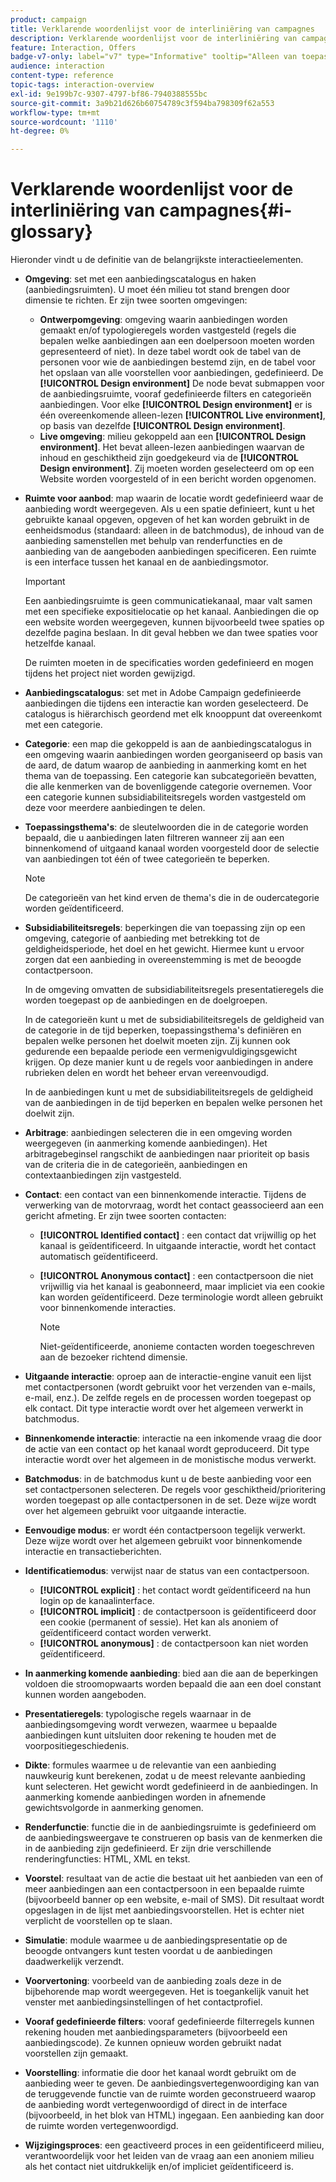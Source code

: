 ```yaml
---
product: campaign
title: Verklarende woordenlijst voor de interliniëring van campagnes
description: Verklarende woordenlijst voor de interliniëring van campagnes
feature: Interaction, Offers
badge-v7-only: label="v7" type="Informative" tooltip="Alleen van toepassing op Campaign Classic v7"
audience: interaction
content-type: reference
topic-tags: interaction-overview
exl-id: 9e199b7c-9307-4797-bf86-7940388555bc
source-git-commit: 3a9b21d626b60754789c3f594ba798309f62a553
workflow-type: tm+mt
source-wordcount: '1110'
ht-degree: 0%

---
```


# Verklarende woordenlijst voor de interliniëring van campagnes{#i-glossary}



Hieronder vindt u de definitie van de belangrijkste interactieelementen.

* **Omgeving**: set met een aanbiedingscatalogus en haken (aanbiedingsruimten). U moet één milieu tot stand brengen door dimensie te richten. Er zijn twee soorten omgevingen:

   * **Ontwerpomgeving**: omgeving waarin aanbiedingen worden gemaakt en/of typologieregels worden vastgesteld (regels die bepalen welke aanbiedingen aan een doelpersoon moeten worden gepresenteerd of niet). In deze tabel wordt ook de tabel van de personen voor wie de aanbiedingen bestemd zijn, en de tabel voor het opslaan van alle voorstellen voor aanbiedingen, gedefinieerd. De **[!UICONTROL Design environment]** De node bevat submappen voor de aanbiedingsruimte, vooraf gedefinieerde filters en categorieën aanbiedingen. Voor elke **[!UICONTROL Design environment]** er is één overeenkomende alleen-lezen **[!UICONTROL Live environment]**, op basis van dezelfde **[!UICONTROL Design environment]**.
   * **Live omgeving**: milieu gekoppeld aan een **[!UICONTROL Design environment]**. Het bevat alleen-lezen aanbiedingen waarvan de inhoud en geschiktheid zijn goedgekeurd via de **[!UICONTROL Design environment]**. Zij moeten worden geselecteerd om op een Website worden voorgesteld of in een bericht worden opgenomen.

* **Ruimte voor aanbod**: map waarin de locatie wordt gedefinieerd waar de aanbieding wordt weergegeven. Als u een spatie definieert, kunt u het gebruikte kanaal opgeven, opgeven of het kan worden gebruikt in de eenheidsmodus (standaard: alleen in de batchmodus), de inhoud van de aanbieding samenstellen met behulp van renderfuncties en de aanbieding van de aangeboden aanbiedingen specificeren. Een ruimte is een interface tussen het kanaal en de aanbiedingsmotor.

  >[!IMPORTANT]
  >
  >Een aanbiedingsruimte is geen communicatiekanaal, maar valt samen met een specifieke expositielocatie op het kanaal. Aanbiedingen die op een website worden weergegeven, kunnen bijvoorbeeld twee spaties op dezelfde pagina beslaan. In dit geval hebben we dan twee spaties voor hetzelfde kanaal.
  >
  >De ruimten moeten in de specificaties worden gedefinieerd en mogen tijdens het project niet worden gewijzigd.

* **Aanbiedingscatalogus**: set met in Adobe Campaign gedefinieerde aanbiedingen die tijdens een interactie kan worden geselecteerd. De catalogus is hiërarchisch geordend met elk knooppunt dat overeenkomt met een categorie.
* **Categorie**: een map die gekoppeld is aan de aanbiedingscatalogus in een omgeving waarin aanbiedingen worden georganiseerd op basis van de aard, de datum waarop de aanbieding in aanmerking komt en het thema van de toepassing. Een categorie kan subcategorieën bevatten, die alle kenmerken van de bovenliggende categorie overnemen. Voor een categorie kunnen subsidiabiliteitsregels worden vastgesteld om deze voor meerdere aanbiedingen te delen.
* **Toepassingsthema&#39;s**: de sleutelwoorden die in de categorie worden bepaald, die u aanbiedingen laten filtreren wanneer zij aan een binnenkomend of uitgaand kanaal worden voorgesteld door de selectie van aanbiedingen tot één of twee categorieën te beperken.

  >[!NOTE]
  >
  >De categorieën van het kind erven de thema&#39;s die in de oudercategorie worden geïdentificeerd.

* **Subsidiabiliteitsregels**: beperkingen die van toepassing zijn op een omgeving, categorie of aanbieding met betrekking tot de geldigheidsperiode, het doel en het gewicht. Hiermee kunt u ervoor zorgen dat een aanbieding in overeenstemming is met de beoogde contactpersoon.

  In de omgeving omvatten de subsidiabiliteitsregels presentatieregels die worden toegepast op de aanbiedingen en de doelgroepen.

  In de categorieën kunt u met de subsidiabiliteitsregels de geldigheid van de categorie in de tijd beperken, toepassingsthema&#39;s definiëren en bepalen welke personen het doelwit moeten zijn. Zij kunnen ook gedurende een bepaalde periode een vermenigvuldigingsgewicht krijgen. Op deze manier kunt u de regels voor aanbiedingen in andere rubrieken delen en wordt het beheer ervan vereenvoudigd.

  In de aanbiedingen kunt u met de subsidiabiliteitsregels de geldigheid van de aanbiedingen in de tijd beperken en bepalen welke personen het doelwit zijn.

* **Arbitrage**: aanbiedingen selecteren die in een omgeving worden weergegeven (in aanmerking komende aanbiedingen). Het arbitragebeginsel rangschikt de aanbiedingen naar prioriteit op basis van de criteria die in de categorieën, aanbiedingen en contextaanbiedingen zijn vastgesteld.
* **Contact**: een contact van een binnenkomende interactie. Tijdens de verwerking van de motorvraag, wordt het contact geassocieerd aan een gericht afmeting. Er zijn twee soorten contacten:

   * **[!UICONTROL Identified contact]** : een contact dat vrijwillig op het kanaal is geïdentificeerd. In uitgaande interactie, wordt het contact automatisch geïdentificeerd.
   * **[!UICONTROL Anonymous contact]** : een contactpersoon die niet vrijwillig via het kanaal is geabonneerd, maar impliciet via een cookie kan worden geïdentificeerd. Deze terminologie wordt alleen gebruikt voor binnenkomende interacties.

     >[!NOTE]
     >
     >Niet-geïdentificeerde, anonieme contacten worden toegeschreven aan de bezoeker richtend dimensie.

* **Uitgaande interactie**: oproep aan de interactie-engine vanuit een lijst met contactpersonen (wordt gebruikt voor het verzenden van e-mails, e-mail, enz.). De zelfde regels en de processen worden toegepast op elk contact. Dit type interactie wordt over het algemeen verwerkt in batchmodus.
* **Binnenkomende interactie**: interactie na een inkomende vraag die door de actie van een contact op het kanaal wordt geproduceerd. Dit type interactie wordt over het algemeen in de monistische modus verwerkt.
* **Batchmodus**: in de batchmodus kunt u de beste aanbieding voor een set contactpersonen selecteren. De regels voor geschiktheid/prioritering worden toegepast op alle contactpersonen in de set. Deze wijze wordt over het algemeen gebruikt voor uitgaande interactie.
* **Eenvoudige modus**: er wordt één contactpersoon tegelijk verwerkt. Deze wijze wordt over het algemeen gebruikt voor binnenkomende interactie en transactieberichten.
* **Identificatiemodus**: verwijst naar de status van een contactpersoon.

   * **[!UICONTROL explicit]** : het contact wordt geïdentificeerd na hun login op de kanaalinterface.
   * **[!UICONTROL implicit]** : de contactpersoon is geïdentificeerd door een cookie (permanent of sessie). Het kan als anoniem of geïdentificeerd contact worden verwerkt.
   * **[!UICONTROL anonymous]** : de contactpersoon kan niet worden geïdentificeerd.

* **In aanmerking komende aanbieding**: bied aan die aan de beperkingen voldoen die stroomopwaarts worden bepaald die aan een doel constant kunnen worden aangeboden.
* **Presentatieregels**: typologische regels waarnaar in de aanbiedingsomgeving wordt verwezen, waarmee u bepaalde aanbiedingen kunt uitsluiten door rekening te houden met de voorpositiegeschiedenis.
* **Dikte**: formules waarmee u de relevantie van een aanbieding nauwkeurig kunt berekenen, zodat u de meest relevante aanbieding kunt selecteren. Het gewicht wordt gedefinieerd in de aanbiedingen. In aanmerking komende aanbiedingen worden in afnemende gewichtsvolgorde in aanmerking genomen.
* **Renderfunctie**: functie die in de aanbiedingsruimte is gedefinieerd om de aanbiedingsweergave te construeren op basis van de kenmerken die in de aanbieding zijn gedefinieerd. Er zijn drie verschillende renderingfuncties: HTML, XML en tekst.
* **Voorstel**: resultaat van de actie die bestaat uit het aanbieden van een of meer aanbiedingen aan een contactpersoon in een bepaalde ruimte (bijvoorbeeld banner op een website, e-mail of SMS). Dit resultaat wordt opgeslagen in de lijst met aanbiedingsvoorstellen. Het is echter niet verplicht de voorstellen op te slaan.
* **Simulatie**: module waarmee u de aanbiedingspresentatie op de beoogde ontvangers kunt testen voordat u de aanbiedingen daadwerkelijk verzendt.
* **Voorvertoning**: voorbeeld van de aanbieding zoals deze in de bijbehorende map wordt weergegeven. Het is toegankelijk vanuit het venster met aanbiedingsinstellingen of het contactprofiel.
* **Vooraf gedefinieerde filters**: vooraf gedefinieerde filterregels kunnen rekening houden met aanbiedingsparameters (bijvoorbeeld een aanbiedingscode). Ze kunnen opnieuw worden gebruikt nadat voorstellen zijn gemaakt.
* **Voorstelling**: informatie die door het kanaal wordt gebruikt om de aanbieding weer te geven. De aanbiedingsvertegenwoordiging kan van de teruggevende functie van de ruimte worden geconstrueerd waarop de aanbieding wordt vertegenwoordigd of direct in de interface (bijvoorbeeld, in het blok van HTML) ingegaan. Een aanbieding kan door de ruimte worden vertegenwoordigd.
* **Wijzigingsproces**: een geactiveerd proces in een geïdentificeerd milieu, verantwoordelijk voor het leiden van de vraag aan een anoniem milieu als het contact niet uitdrukkelijk en/of impliciet geïdentificeerd is.

